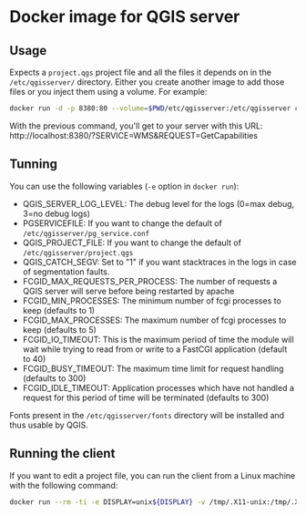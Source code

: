 # Docker image for QGIS server

## Usage

Expects a `project.qgs` project file and all the files it depends on in the `/etc/qgisserver/`
directory. Either you create another image to add those files or you inject them using
a volume. For example:

```bash
docker run -d -p 8380:80 --volume=$PWD/etc/qgisserver:/etc/qgisserver camptocamp/qgis-server
```
With the previous command, you'll get to your server with this URL:
http://localhost:8380/?SERVICE=WMS&REQUEST=GetCapabilities

## Tunning

You can use the following variables (`-e` option in `docker run`):

* QGIS_SERVER_LOG_LEVEL: The debug level for the logs (0=max debug, 3=no debug logs)
* PGSERVICEFILE: If you want to change the default of `/etc/qgisserver/pg_service.conf`
* QGIS_PROJECT_FILE: If you want to change the default of `/etc/qgisserver/project.qgs`
* QGIS_CATCH_SEGV: Set to "1" if you want stacktraces in the logs in case of segmentation faults.
* FCGID_MAX_REQUESTS_PER_PROCESS: The number of requests a QGIS server will serve before being restarted by apache
* FCGID_MIN_PROCESSES: The minimum number of fcgi processes to keep (defaults to 1)
* FCGID_MAX_PROCESSES: The maximum number of fcgi processes to keep (defaults to 5)
* FCGID_IO_TIMEOUT: This is the maximum period of time the module will wait while trying to read from or
  write to a FastCGI application (default to 40)
* FCGID_BUSY_TIMEOUT: The maximum time limit for request handling (defaults to 300)
* FCGID_IDLE_TIMEOUT: Application processes which have not handled a request for
  this period of time will be terminated (defaults to 300)

Fonts present in the `/etc/qgisserver/fonts` directory will be installed and thus usable by QGIS.

## Running the client

If you want to edit a project file, you can run the client from a Linux machine with the following command:
```bash
docker run --rm -ti -e DISPLAY=unix${DISPLAY} -v /tmp/.X11-unix:/tmp/.X11-unix -v ${HOME}:${HOME} camptocamp/qgis-server:latest-desktop
```
